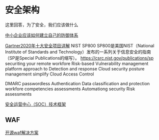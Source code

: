 # 安全架构

这里回答，为了安全，我们应该做什么

[中小企业应该如何建立自己的防御体系](https://www.freebuf.com/articles/neopoints/251516.html)

[Gartner2020年十大安全项目详解](https://www.freebuf.com/articles/network/252759.html)
NIST SP800
SP800是美国NIST（National Institute of Standards and Technology）发布的一系列关于信息安全的指南（SP是Special Publications的缩写）。
https://csrc.nist.gov/publications/sp
securiting your remote workfore
Risk-based Vulnerability management
platform approach to Detection and response
Cloud security posture management
simplify Cloud Access Control

DMARC
passwordless Authentication
Data classification and protection
workfore competencies assessments
Automationg security Risk assessments

[安全运营中心（SOC）技术框架](https://mp.weixin.qq.com/s/4LmvqBYJeTOPa237-vaZeQ)


## WAF

[开源waf解决方案](.\sec.arch.oswaf.md)

